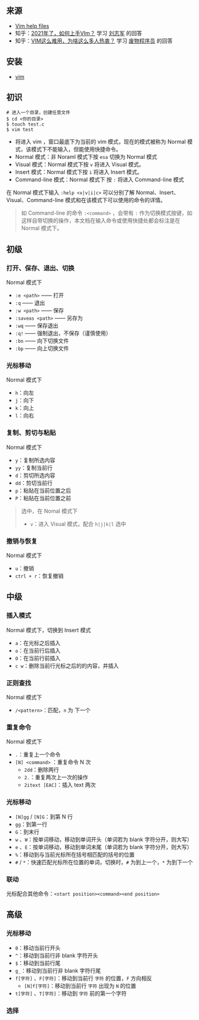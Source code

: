 ## 来源

- [Vim help files](https://vimhelp.org/)
- 知乎：[2021年了，如何上手VIm？](https://www.zhihu.com/question/449635303) 学习 [刘志军](https://www.zhihu.com/people/zhijun-liu) 的回答
- 知乎：[VIM这么难用，为啥这么多人热衷？](https://www.zhihu.com/question/437735833) 学习 [废物程序员](https://www.zhihu.com/people/hu-chuan-gang-58) 的回答



## 安装

- [vim](https://www.vim.org/)



## 初识

```shell
# 进入一个目录，创建任意文件
$ cd <你的目录>
$ touch test.c
$ vim test
```

- 将进入 vim ，窗口最底下为当前的 vim 模式，现在的模式被称为 Normal 模式，该模式下不能输入，但能使用快捷命令。
- Normal 模式：非 Noraml 模式下按 `esa` 切换为 Normal 模式
- Visual 模式：Normal 模式下按 `v` 将进入 Visual 模式。
- Insert 模式：Normal 模式下按 `i` 将进入 Insert 模式。
- Command-line 模式：Normal 模式下 按 `:` 将进入 Command-line 模式

在 Normal 模式下输入 `:help <x|v|i|c>` 可以分别了解 Normal、Insert、Visual、Command-line 模式和在该模式下可以使用的命令的详情。

> 如 Command-line 的命令 `:<command>` ，会带有 `:` 作为切换模式按键，如这样自带切换的操作，本文档在输入命令或使用快捷处都会标注是在 Normal 模式下。



## 初级

### 打开、保存、退出、切换

Normal 模式下

- `:e <path>` —— 打开
- `:q` —— 退出
- `:w <path>` —— 保存
- `:saveas <path>` —— 另存为
- `:wq` —— 保存退出
- `:q!` —— 强制退出，不保存（谨慎使用）
- `:bn` —— 向下切换文件
- `:bp` —— 向上切换文件



### 光标移动

Normal 模式下

- `h`：向左
- `j`：向下
- `k`：向上
- `l`：向右



### 复制、剪切与粘贴

Normal 模式下

- `y`：复制所选内容
- `yy`：复制当前行
- `d`：剪切所选内容
- `dd`：剪切当前行
- `p`：粘贴在当前位置之后
- `P`：粘贴在当前位置之前

> 选中，在 Nomal 模式下
>
> - `v`：进入 Visual 模式，配合 `h|j|k|l` 选中



### 撤销与恢复

Normal 模式下

- `u`：撤销
- `ctrl + r`：恢复撤销



## 中级

### 插入模式

Normal 模式下，切换到 Insert 模式

- `a`：在光标之后插入
- `o`：在当前行后插入
- `O`：在当前行前插入
- `c w`：删除当前行光标之后的的内容，并插入



### 正则查找

Normal 模式下

- `/<pattern>`：匹配，`n` 为 下一个



### 重复命令

Normal 模式下

- `.`：重复上一个命令
- `[N] <command>` ：重复命令 N 次
  - `2dd`：删除两行
  - `2.`：重复两次上一次的操作
  - `2itext [EAC]`：插入 text 两次



### 光标移动

- `[N]gg` / `[N]G`：到第 N 行
- `gg`：到第一行
- `G`：到末行
- `w` 、`W`：按单词移动，移动到单词开头（单词若为 blank 字符分开，则大写）
- `e` 、`E`：按单词移动，移动到单词末尾（单词若为 blank 字符分开，则大写）
- `%`：移动到与当前光标所在括号相匹配的括号的位置
- `#` / `*`：快速匹配光标所在位置的单词，切换时，`#`  为到上一个，`*` 为到下一个



### 联动

光标配合其他命令：`<start position><command><end position>`



## 高级

### 光标移动

- `0`：移动当前行开头
- `^`：移动到当前行非 blank 字符开头
- `$`：移动到当前行尾
- `g_`：移动到当前行非 blank 字符行尾
- `f[字符]` 、`F[字符]`：移动到当前行 `字符` 的位置，`F` 方向相反
  - `[N]f[字符]`：移动到当前行 `字符` 出现为 `N` 的位置
- `t[字符]` 、`T[字符]`：移动到 `字符` 前的第一个字符



### 选择



